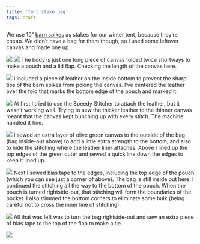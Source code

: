 ```yaml
---
title: 'Tent stake bag'
tags: craft
---
```


We use 10” [barn spikes](https://www.homedepot.com/p/Grip-Rite-3-8-in-x-10-in-Galvanized-Spike-Nails-10HGSPKE/100187580) as stakes for our winter tent, because they’re cheap. We didn’t have a bag for them though, so I used some leftover canvas and made one up.

![](default/IMG_3371.jpeg?cropResize=800,800)
![](default/IMG_3372.jpeg?cropResize=800,800)
The body is just one long piece of canvas folded twice shortways to make a pouch and a lid flap. Checking the length of the canvas here.


![](default/IMG_3370.jpeg?cropResize=800,800)
I included a piece of leather on the inside bottom to prevent the sharp tips of the barn spikes from poking the canvas. I’ve centered the leather over the fold that marks the bottom edge of the pouch and marked it.

![](default/IMG_3374.jpeg?cropResize=800,800)
At first I tried to use the Speedy Stitcher to attach the leather, but it wasn’t working well. Trying to sew the thicker leather to the thinner canvas meant that the canvas kept bunching up with every stitch. The machine handled it fine.

![](default/IMG_3376.jpeg?cropResize=800,800)
I sewed an extra layer of olive green canvas to the outside of the bag (bag inside-out above) to add a little extra strength to the bottom, and also to hide the stitching where the leather liner attaches. Above I lined up the top edges of the green outer and sewed a quick line down the edges to keep it lined up.


![](default/IMG_3377.jpeg?cropResize=800,800)
Next I sewed bias tape to the edges, including the top edge of the pouch (which you can see just a corner of above). The bag is still inside out here. I continued the stitching all the way to the bottom of the pouch. When the pouch is turned rightside-out, that stitching will form the boundaries of the pocket. I also trimmed the bottom corners to eliminate some bulk (being careful not to cross the inner line of stitching).

![](default/IMG_3379.jpeg?cropResize=800,800)
All that was left was to turn the bag rightside-out and sew an extra piece of bias tape to the top of the flap to make a tie.

![](default/IMG_3378.jpeg?cropResize=800,800)
